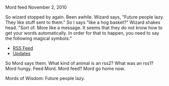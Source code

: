 Mord feed
November 2, 2010

So wizard stopped by again. Been awhile. Wizard says, "Future people lazy. They like stuff sent to them."  So I  says "like a hog basket?" Wizard shakes head. "Sort of. More like a message. It seems that they do not know how to get your words automatically. In order for that to happen, you need to say the following magical symbols:"  

* [RSS Feed](feed.xml)
* [Updates](updates.xml)

So Mord says them. What kind of animal is an rss2? What was an rss1? Mord hungy. Feed Mord. Mord feed? Mord go home now.

Mords of Wisdom: Future people lazy.

